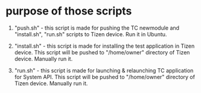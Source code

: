 # purpose of those scripts

1) "push.sh" - this script is made for pushing the TC newmodule and "install.sh", "run.sh" scripts to Tizen device. Run it in Ubuntu.

2) "install.sh" - this script is made for installing the test application in Tizen device. This script will be pushed to "/home/owner" directory of Tizen device. Manually run it.

3) "run.sh" - this script is made for launching & relaunching TC application for System API. This script will be pushed to "/home/owner" directory of Tizen device. Manually run it.
